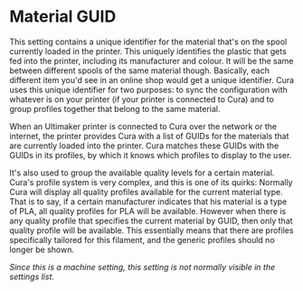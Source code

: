 Material GUID
====
This setting contains a unique identifier for the material that's on the spool currently loaded in the printer. This uniquely identifies the plastic that gets fed into the printer, including its manufacturer and colour. It will be the same between different spools of the same material though. Basically, each different item you'd see in an online shop would get a unique identifier. Cura uses this unique identifier for two purposes: to sync the configuration with whatever is on your printer (if your printer is connected to Cura) and to group profiles together that belong to the same material.

When an Ultimaker printer is connected to Cura over the network or the internet, the printer provides Cura with a list of GUIDs for the materials that are currently loaded into the printer. Cura matches these GUIDs with the GUIDs in its profiles, by which it knows which profiles to display to the user.

It's also used to group the available quality levels for a certain material. Cura's profile system is very complex, and this is one of its quirks: Normally Cura will display all quality profiles available for the current material type. That is to say, if a certain manufacturer indicates that his material is a type of PLA, all quality profiles for PLA will be available. However when there is any quality profile that specifies the current material by GUID, then only that quality profile will be available. This essentially means that there are profiles specifically tailored for this filament, and the generic profiles should no longer be shown.

*Since this is a machine setting, this setting is not normally visible in the settings list.*